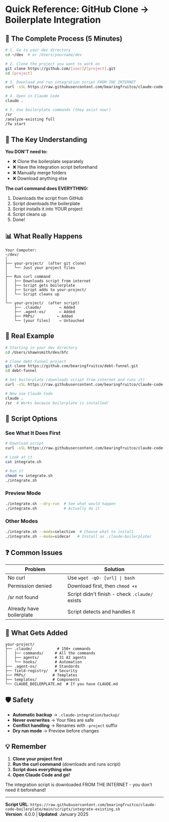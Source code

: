 # Quick Reference: GitHub Clone → Boilerplate Integration

## 🎯 The Complete Process (5 Minutes)

```bash
# 1. Go to your dev directory
cd ~/dev  # or /Users/yourname/dev

# 2. Clone the project you want to work on
git clone https://github.com/[user]/[project].git
cd [project]

# 3. Download and run integration script FROM THE INTERNET
curl -sSL https://raw.githubusercontent.com/bearingfruitco/claude-code-boilerplate/main/scripts/integrate-existing.sh | bash

# 4. Open in Claude Code
claude .

# 5. Use boilerplate commands (they exist now!)
/sr
/analyze-existing full
/fw start
```

## 🔑 The Key Understanding

**You DON'T need to:**
- ❌ Clone the boilerplate separately
- ❌ Have the integration script beforehand  
- ❌ Manually merge folders
- ❌ Download anything else

**The curl command does EVERYTHING:**
1. Downloads the script from GitHub
2. Script downloads the boilerplate
3. Script installs it into YOUR project
4. Script cleans up
5. Done!

## 📊 What Really Happens

```
Your Computer:
~/dev/
│
├── your-project/  (after git clone)
│   └── Just your project files
│
├── Run curl command
│   ├── Downloads script from internet
│   ├── Script gets boilerplate
│   ├── Script adds to your-project/
│   └── Script cleans up
│
└── your-project/  (after script)
    ├── .claude/        ← Added
    ├── .agent-os/      ← Added
    ├── PRPs/          ← Added
    └── [your files]    ← Untouched
```

## 🚀 Real Example

```bash
# Starting in your dev directory
cd /Users/shawnsmith/dev/bfc

# Clone debt-funnel project
git clone https://github.com/bearingfruitco/debt-funnel.git
cd debt-funnel

# Get boilerplate (downloads script from internet and runs it)
curl -sSL https://raw.githubusercontent.com/bearingfruitco/claude-code-boilerplate/main/scripts/integrate-existing.sh | bash

# Now use Claude Code
claude .
/sr  # Works because boilerplate is installed!
```

## 🔧 Script Options

### See What It Does First
```bash
# Download script
curl -sSL https://raw.githubusercontent.com/bearingfruitco/claude-code-boilerplate/main/scripts/integrate-existing.sh -o integrate.sh

# Look at it
cat integrate.sh

# Run it
chmod +x integrate.sh
./integrate.sh
```

### Preview Mode
```bash
./integrate.sh --dry-run  # See what would happen
./integrate.sh            # Actually do it
```

### Other Modes
```bash
./integrate.sh --mode=selective  # Choose what to install
./integrate.sh --mode=sidecar   # Install as .claude-boilerplate/
```

## ❓ Common Issues

| Problem | Solution |
|---------|----------|
| No curl | Use `wget -qO- [url] \| bash` |
| Permission denied | Download first, then `chmod +x` |
| /sr not found | Script didn't finish - check `.claude/` exists |
| Already have boilerplate | Script detects and handles it |

## 📝 What Gets Added

```
your-project/
├── .claude/           # 150+ commands
│   ├── commands/     # All the commands
│   ├── agents/       # 31 AI agents
│   └── hooks/        # Automation
├── .agent-os/        # Standards
├── field-registry/   # Security
├── PRPs/            # Templates
├── templates/       # Components
└── CLAUDE_BOILERPLATE.md  # If you have CLAUDE.md
```

## 🛡️ Safety

- **Automatic backup** → `.claude-integration/backup/`
- **Never overwrites** → Your files are safe
- **Conflict handling** → Renames with `-project` suffix
- **Dry run mode** → Preview before changes

## 💡 Remember

1. **Clone your project first**
2. **Run the curl command** (downloads and runs script)
3. **Script does everything else**
4. **Open Claude Code and go!**

The integration script is downloaded FROM THE INTERNET - you don't need it beforehand!

---

**Script URL**: `https://raw.githubusercontent.com/bearingfruitco/claude-code-boilerplate/main/scripts/integrate-existing.sh`  
**Version**: 4.0.0 | **Updated**: January 2025
